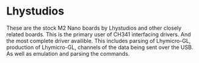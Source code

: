 # Lhystudios

These are the stock M2 Nano boards by Lhystudios and other closely related boards. This is the primary user of CH341 interfacing drivers. And the most complete driver availible. This includes parsing of Lhymicro-GL, production of Lhymicro-GL, channels of the data being sent over the USB. As well as emulation and parsing the commands.
